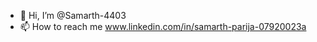 - 👋 Hi, I’m @Samarth-4403
- 📫 How to reach me www.linkedin.com/in/samarth-parija-07920023a

<!---
Samarth-4403/Samarth-4403 is a ✨ special ✨ repository because its `README.md` (this file) appears on your GitHub profile.
You can click the Preview link to take a look at your changes.
--->
